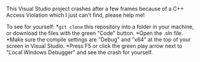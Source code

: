 This Visual Studio project crashes after a few frames because of a C++ Access Violation which I just can't find, please help me!

To see for yourself:
*`git clone` this repository into a folder in your machine, or download the files with the green "Code" button.
*Open the .sln file.
*Make sure the compile settings are "Debug" and "x64" at the top of your screen in Visual Studio.
*Press F5 or click the green play arrow next to "Local Windows Debugger" and see the crash for yourself.
